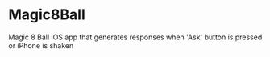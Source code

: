 # Magic8Ball
Magic 8 Ball iOS app that generates responses when 'Ask' button is pressed or iPhone is shaken
